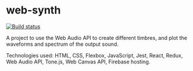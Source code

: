 # web-synth

[![Build status](https://travis-ci.org/davidryan59/web-synth.svg?master)](https://travis-ci.org/davidryan59)

A project to use the Web Audio API to create different timbres, and plot the waveforms and spectrum of the output sound.

Technologies used: HTML, CSS, Flexbox, JavaScript, Jest, React, Redux, Web Audio API, Tone.js, Web Canvas API, Firebase hosting.
